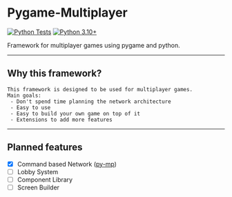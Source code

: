# Pygame-Multiplayer

[![Python Tests](https://github.com/BroCodeAT/pygame-multiplayer/actions/workflows/python-app.yml/badge.svg)](https://github.com/BroCodeAT/pygame-multiplayer/actions/workflows/python-app.yml)
[![Python 3.10+](https://img.shields.io/badge/python-3.10+-blue.svg)](https://www.python.org/downloads/release/python-3100/)

Framework for multiplayer games using pygame and python.

---

## Why this framework?
    
    This framework is designed to be used for multiplayer games. 
    Main goals:
     - Don't spend time planning the network architecture
     - Easy to use
     - Easy to build your own game on top of it
     - Extensions to add more features

---

## Planned features
- [x] Command based Network ([py-mp](https://github.com/BroCodeAT/python-multiplayer))
- [ ] Lobby System
- [ ] Component Library
- [ ] Screen Builder
